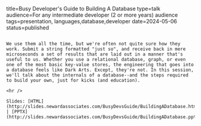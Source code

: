 title=Busy Developer's Guide to Building A Database
type=talk
audience=For any intermediate developer (2 or more years) audience
tags=presentation, languages,database,developer
date=2024-05-06
status=published
~~~~~~

We use them all the time, but we're often not quite sure how they work. Submit a string formatted "just so", and receive back in mere microseconds a set of results that are laid out in a manner that's useful to us. Whether you use a relational database, graph, or even one of the most basic key-value stores, the engineering that goes into a database feels like Dark Arts. Except, they're not. In this session, we'll talk about the internals of a database--and the steps required to build your own, just for kicks (and education).
    
<hr />

Slides: [HTML](http://slides.newardassociates.com/BusyDevsGuide/BuildingADatabase.html) | [PPTX](http://slides.newardassociates.com/BusyDevsGuide/BuildingADatabase.pptx)
